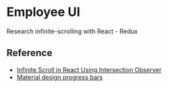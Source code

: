 # Employee UI

Research infinite-scrolling with React - Redux

## Reference

- [Infinite Scroll in React Using Intersection Observer](https://scotch.io/tutorials/infinite-scroll-in-react-using-intersection-observer)
- [Material design progress bars](https://codepen.io/holdencreative/pen/vEVbwv)
